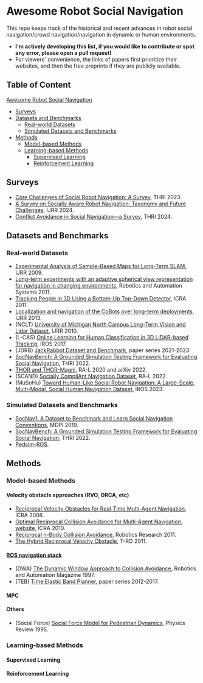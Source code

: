 # Awesome Robot Social Navigation
This repo keeps track of the historical and recent advances in robot social navigation/crowd navigation/navigation in dynamic or human environments.

- **I'm actively developing this list, if you would like to contribute or spot any error, please open a pull request!**
- For viewers' convenience, the links of papers first prioritize their websites, and then the free preprints if they are publicly available. 

## Table of Content
 [Awesome Robot Social Navigation](#awesome-robot-social-navigation)
  * [Surveys](#surveys)
  * [Datasets and Benchmarks](#datasets-and-benchmarks)
    + [Real-world Datasets](#real-world-datasets)
    + [Simulated Datasets and Benchmarks](#simulated-datasets-and-benchmarks)
  * [Methods](#methods)
    + [Model-based Methods](#model-based-methods)
    + [Learning-based Methods](#learning-based-methods)
      - [Supervised Learning](#supervised-learning)
      - [Reinforcement Learning](#reinforcement-learning)

## Surveys
- [Core Challenges of Social Robot Navigation: A Survey](https://dl.acm.org/doi/full/10.1145/3583741), THRI 2023.
- [A Survey on Socially Aware Robot Navigation: Taxonomy and Future Challenges](https://arxiv.org/abs/2311.06922), IJRR 2024.
- [Conflict Avoidance in Social Navigation—a Survey](https://dl.acm.org/doi/full/10.1145/3647983), THRI 2024.

## Datasets and Benchmarks
### Real-world Datasets
- [Experimental Analysis of Sample-Based Maps for Long-Term SLAM](https://journals.sagepub.com/doi/10.1177/0278364908096286), IJRR 2009.
- [Long-term experiments with an adaptive spherical view representation for navigation in changing environments](https://www.researchgate.net/publication/215639692_Long-Term_Experiments_with_an_Adaptive_Spherical_View_Representation_for_Navigation_in_Changing_Environments), Robotics and Automation Systems 2011.
- [Tracking People in 3D Using a Bottom-Up Top-Down Detector](http://www2.informatik.uni-freiburg.de/~spinello/spinelloICRA11.pdf), ICRA 2011.
- [Localization and navigation of the CoBots over long-term deployments](https://scholarworks.umass.edu/cgi/viewcontent.cgi?article=2327&context=cs_faculty_pubs), IJRR 2013.
- (NCLT) [University of Michigan North Campus Long-Term Vision and Lidar Dataset](https://robots.engin.umich.edu/nclt/), IJRR 2010.
- (L-CAS) [Online Learning for Human Classification in 3D LiDAR-based Tracking](https://lcas.lincoln.ac.uk/wp/research/data-sets-software/l-cas-3d-point-cloud-people-dataset/), IROS 2017.
- (JDRB) [JackRabbot Dataset and Benchmark](https://jrdb.erc.monash.edu/), paper series 2021-2023. 
- [SocNavBench: A Grounded Simulation Testing Framework for Evaluating Social Navigation](https://github.com/CMU-TBD/SocNavBench), THRI 2022.
- [THOR and THOR-Magni](http://thor.oru.se/), RA-L 2020 and arXiv 2022.
- (SCAND) [Socially CompliAnt Navigation Dataset](https://www.cs.utexas.edu/~xiao/SCAND/SCAND.html), RA-L 2022.
- (MuSoHu) [Toward Human-Like Social Robot Navigation: A Large-Scale, Multi-Modal, Social Human Navigation Dataset](https://cs.gmu.edu/~xiao/Research/MuSoHu/), IROS 2023.

### Simulated Datasets and Benchmarks
- [SocNav1: A Dataset to Benchmark and Learn Social Navigation Conventions](https://github.com/gnns4hri/SocNav1), MDPI 2019.
- [SocNavBench: A Grounded Simulation Testing Framework for Evaluating Social Navigation](https://github.com/CMU-TBD/SocNavBench), THRI 2022.
- [Pedsim-ROS](https://github.com/srl-freiburg/pedsim_ros).

## Methods
### Model-based Methods
#### Velocity obstacle approaches (RVO, ORCA, etc)
- [Reciprocal Velocity Obstacles for Real-Time Multi-Agent Navigation](https://gamma.cs.unc.edu/RVO/), ICRA 2008.
- [Optimal Reciprocal Collision Avoidance for Multi-Agent Navigation](https://emotion.inrialpes.fr/fraichard/safety2010/10-vandenberg-etal-icraw.pdf), [website](https://gamma.cs.unc.edu/ORCA/), ICRA 2010.
- [Reciprocal n-Body Collision Avoidance](https://citeseerx.ist.psu.edu/document?repid=rep1&type=pdf&doi=0595d16fca09a3979ccd2222b094e4b72755e780), Robotics Research 2011.
- [The Hybrid Reciprocal Velocity Obstacle](https://gamma.cs.unc.edu/HRVO/), T-RO 2011.

#### [ROS navigation stack](http://robotics.stanford.edu/~ang/papers/icraoss09-ROS.pdf)
- (DWA) [The Dynamic Window Approach to Collision Avoidance](https://www.ri.cmu.edu/pub_files/pub1/fox_dieter_1997_1/fox_dieter_1997_1.pdf), Robotics and Automation Magazine 1997.
- (TEB) [Time Elastic Band Planner](https://wiki.ros.org/teb_local_planner), paper series 2012-2017.

#### MPC
#### Others
- (Social Force) [Social Force Model for Pedestrian Dynamics](https://arxiv.org/abs/cond-mat/9805244), Physics Review 1995.
### Learning-based Methods
#### Supervised Learning
#### Reinforcement Learning

